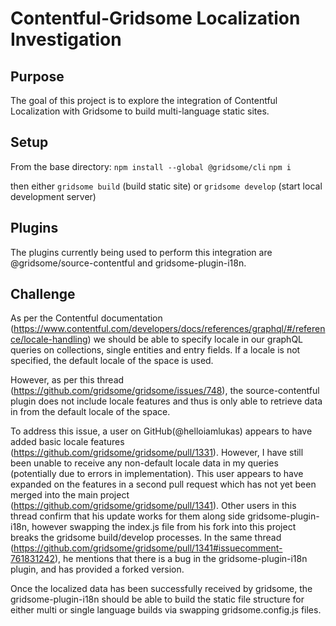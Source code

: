 # Contentful-Gridsome Localization Investigation

## Purpose

The goal of this project is to explore the integration of Contentful Localization with Gridsome to build multi-language static sites.

## Setup
From the base directory:
`npm install --global @gridsome/cli`
`npm i`

then either `gridsome build` (build static site) or `gridsome develop` (start local development server)

## Plugins
 The plugins currently being used to perform this integration are @gridsome/source-contentful and gridsome-plugin-i18n.

 ## Challenge
As per the Contentful documentation (https://www.contentful.com/developers/docs/references/graphql/#/reference/locale-handling) we should be able to specify locale in our graphQL queries on collections, single entities and entry fields. If a locale is not specified, the default locale of the space is used. 

However, as per this thread (https://github.com/gridsome/gridsome/issues/748), the source-contentful plugin does not include locale features and thus is only able to retrieve data in from the default locale of the space. 

To address this issue, a user on GitHub(@helloiamlukas) appears to have added basic locale features (https://github.com/gridsome/gridsome/pull/1331). However, I have still been unable to receive any non-default locale data in my queries (potentially due to errors in implementation). This user appears to have expanded on the features in a second pull request which has not yet been merged into the main project (https://github.com/gridsome/gridsome/pull/1341). Other users in this thread confirm that his update works for them along side gridsome-plugin-i18n, however swapping the index.js file from his fork into this project breaks the gridsome build/develop processes. In the same thread (https://github.com/gridsome/gridsome/pull/1341#issuecomment-761831242), he mentions that there is a bug in the gridsome-plugin-i18n plugin, and has provided a forked version.

Once the localized data has been successfully received by gridsome, the gridsome-plugin-i18n should be able to build the static file structure for either multi or single language builds via swapping gridsome.config.js files. 